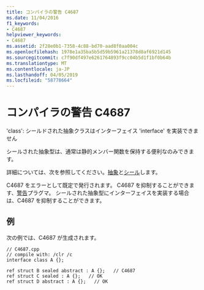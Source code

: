 ```yaml
---
title: コンパイラの警告 C4687
ms.date: 11/04/2016
f1_keywords:
- C4687
helpviewer_keywords:
- C4687
ms.assetid: 2f28e0b1-7358-4c88-bd70-aad8f0aa004c
ms.openlocfilehash: 1978e1a35ba5b5d59b5961a21378d8af6921d145
ms.sourcegitcommit: c7f90df497e6261764893f9cc04b5d1f1bf0b64b
ms.translationtype: MT
ms.contentlocale: ja-JP
ms.lasthandoff: 04/05/2019
ms.locfileid: "58778664"
---
```

# <a name="compiler-warning-c4687"></a>コンパイラの警告 C4687

'class': シールドされた抽象クラスはインターフェイス 'interface' を実装できません

シールされた抽象型は、通常は静的メンバー関数を保持する便利なのみできます。

詳細については、次を参照してください。[抽象](../../extensions/abstract-cpp-component-extensions.md)と[シール](../../extensions/sealed-cpp-component-extensions.md)します。

C4687 をエラーとして既定で発行されます。 C4687 を抑制することができます、[警告](../../preprocessor/warning.md)プラグマ。 シールされた抽象型にインターフェイスを実装する場合は、C4687 を抑制することができます。

## <a name="example"></a>例

次の例では、C4687 が生成されます。

```
// C4687.cpp
// compile with: /clr /c
interface class A {};

ref struct B sealed abstract : A {};   // C4687
ref struct C sealed : A {};   // OK
ref struct D abstract : A {};   // OK
```